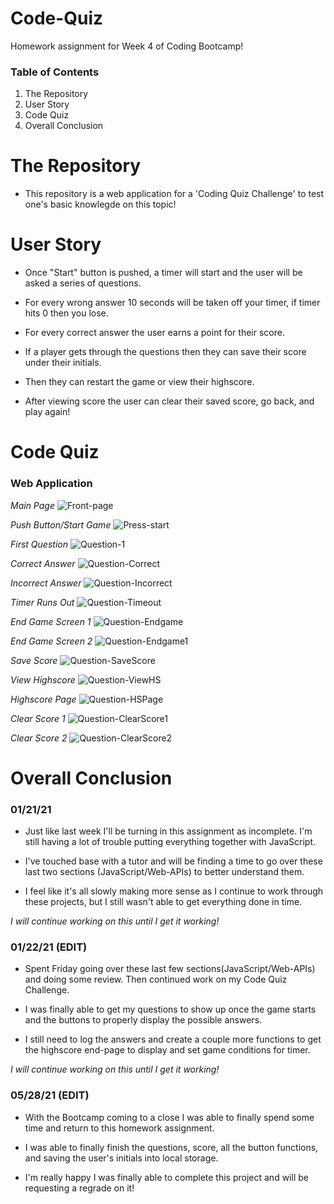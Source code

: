 # Code-Quiz

Homework assignment for Week 4 of Coding Bootcamp!

### Table of Contents 

1) The Repository
2) User Story
3) Code Quiz
4) Overall Conclusion

# The Repository

- This repository is a web application for a 'Coding Quiz Challenge' to test one's basic knowlegde on this topic!

# User Story

- Once "Start" button is pushed, a timer will start and the user will be asked a series of questions. 

- For every wrong answer 10 seconds will be taken off your timer, if timer hits 0 then you lose.

- For every correct answer the user earns a point for their score.

- If a player gets through the questions then they can save their score under their initials. 

- Then they can restart the game or view their highscore.

- After viewing score the user can clear their saved score, go back, and play again!

# Code Quiz

### Web Application

*Main Page*
![Front-page](https://user-images.githubusercontent.com/73864182/105461199-c274db80-5c41-11eb-96e4-3a1ddb499adc.png)

*Push Button/Start Game*
![Press-start](https://user-images.githubusercontent.com/73864182/105461301-e20c0400-5c41-11eb-9b45-55b092307e62.png)

*First Question*
![Question-1](https://user-images.githubusercontent.com/73864182/120062718-68818980-c018-11eb-92fe-e3b559cf84f6.png)

*Correct Answer*
![Question-Correct](https://user-images.githubusercontent.com/73864182/120062721-69b2b680-c018-11eb-82c4-9e54896dfa93.png)

*Incorrect Answer*
![Question-Incorrect](https://user-images.githubusercontent.com/73864182/120062726-6ae3e380-c018-11eb-9e8f-1441e5d0b368.png)

*Timer Runs Out*
![Question-Timeout](https://user-images.githubusercontent.com/73864182/120062728-6ae3e380-c018-11eb-87e3-73a127c6bad4.png)

*End Game Screen 1*
![Question-Endgame](https://user-images.githubusercontent.com/73864182/120062722-69b2b680-c018-11eb-82ba-e1f169488949.png)

*End Game Screen 2*
![Question-Endgame1](https://user-images.githubusercontent.com/73864182/120062723-6a4b4d00-c018-11eb-82e4-e14b8c92a51c.png)

*Save Score*
![Question-SaveScore](https://user-images.githubusercontent.com/73864182/120062727-6ae3e380-c018-11eb-8235-e722f553d240.png)

*View Highscore*
![Question-ViewHS](https://user-images.githubusercontent.com/73864182/120062729-6b7c7a00-c018-11eb-8386-cf35e877ade0.png)

*Highscore Page*
![Question-HSPage](https://user-images.githubusercontent.com/73864182/120062725-6a4b4d00-c018-11eb-8e08-98bbf7520d65.png)

*Clear Score 1*
![Question-ClearScore1](https://user-images.githubusercontent.com/73864182/120062719-691a2000-c018-11eb-9872-0cfffa400ca7.png)

*Clear Score 2*
![Question-ClearScore2](https://user-images.githubusercontent.com/73864182/120062720-69b2b680-c018-11eb-85ab-73f41fac7a84.png)


# Overall Conclusion

### 01/21/21

- Just like last week I'll be turning in this assignment as incomplete. I'm still having a lot of trouble putting everything together with JavaScript. 

- I've touched base with a tutor and will be finding a time to go over these last two sections (JavaScript/Web-APIs) to better understand them. 

- I feel like it's all slowly making more sense as I continue to work through these projects, but I still wasn't able to get everything done in time. 

*I will continue working on this until I get it working!*

### 01/22/21 (EDIT)

- Spent Friday going over these last few sections(JavaScript/Web-APIs) and doing some review. Then continued work on my Code Quiz Challenge. 

- I was finally able to get my questions to show up once the game starts and the buttons to properly display the possible answers. 

- I still need to log the answers and create a couple more functions to get the highscore end-page to display and set game conditions for timer. 

*I will continue working on this until I get it working!*

### 05/28/21 (EDIT)

- With the Bootcamp coming to a close I was able to finally spend some time and return to this homework assignment. 

- I was able to finally finish the questions, score, all the button functions, and saving the user's initials into local storage.

- I'm really happy I was finally able to complete this project and will be requesting a regrade on it!